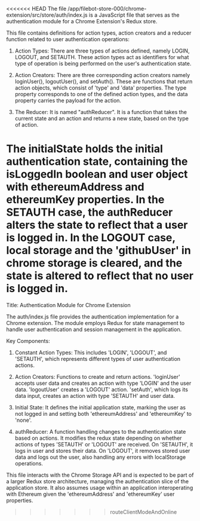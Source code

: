 <<<<<<< HEAD
The file /app/filebot-store-000/chrome-extension/src/store/auth/index.js is a JavaScript file that serves as the authentication module for a Chrome Extension's Redux store. 

This file contains definitions for action types, action creators and a reducer function related to user authentication operations:

1. Action Types: There are three types of actions defined, namely LOGIN, LOGOUT, and SETAUTH. These action types act as identifiers for what type of operation is being performed on the user's authentication state.

2. Action Creators: There are three corresponding action creators namely loginUser(), logoutUser(), and setAuth(). These are functions that return action objects, which consist of 'type' and 'data' properties. The type property corresponds to one of the defined action types, and the data property carries the payload for the action.

3. The Reducer: It is named "authReducer". It is a function that takes the current state and an action and returns a new state, based on the type of action. 

The initialState holds the initial authentication state, containing the isLoggedIn boolean and user object with ethereumAddress and ethereumKey properties. In the SETAUTH case, the authReducer alters the state to reflect that a user is logged in. In the LOGOUT case, local storage and the 'githubUser' in chrome storage is cleared, and the state is altered to reflect that no user is logged in.
=======
Title: Authentication Module for Chrome Extension 

The auth/index.js file provides the authentication implementation for a Chrome extension. The module employs Redux for state management to handle user authentication and session management in the application. 

Key Components:

1. Constant Action Types: This includes 'LOGIN', 'LOGOUT', and 'SETAUTH', which represents different types of user authentication actions.

2. Action Creators: Functions to create and return actions. 'loginUser' accepts user data and creates an action with type 'LOGIN' and the user data. 'logoutUser' creates a 'LOGOUT' action. 'setAuth', which logs its data input, creates an action with type 'SETAUTH' and user data.

3. Initial State: It defines the initial application state, marking the user as not logged in and setting both 'ethereumAddress' and 'ethereumKey' to 'none'.

4. authReducer: A function handling changes to the authentication state based on actions. It modifies the redux state depending on whether actions of types 'SETAUTH' or 'LOGOUT' are received. On 'SETAUTH', it logs in user and stores their data. On 'LOGOUT', it removes stored user data and logs out the user, also handling any errors with localStorage operations.

This file interacts with the Chrome Storage API and is expected to be part of a larger Redux store architecture, managing the authentication slice of the application store. It also assumes usage within an application interoperating with Ethereum given the 'ethereumAddress' and 'ethereumKey' user properties.
>>>>>>> routeClientModeAndOnline
